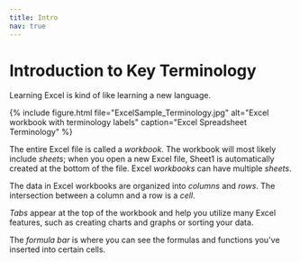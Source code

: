```yaml
---
title: Intro
nav: true
---
```


# Introduction to Key Terminology

Learning Excel is kind of like learning a new language.

{% include figure.html file="ExcelSample_Terminology.jpg" alt="Excel workbook with terminology labels" caption="Excel Spreadsheet Terminology" %}

The entire Excel file is called a *workbook*. The workbook will most likely include *sheets*; when you open a new Excel file, Sheet1 is automatically created at the bottom of the file. Excel *workbooks* can have multiple *sheets*.

The data in Excel workbooks are organized into *columns* and *rows*. The intersection between a column and a row is a *cell*.

*Tabs* appear at the top of the workbook and help you utilize many Excel features, such as creating charts and graphs or sorting your data.

The *formula bar* is where you can see the formulas and functions you've inserted into certain cells.
